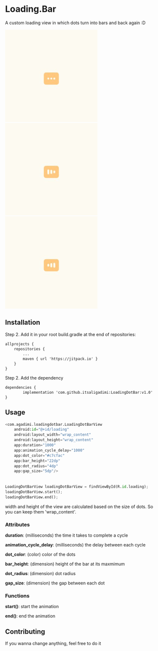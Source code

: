 # Loading.Bar

A custom loading view in which dots turn into bars and back again :D

![one](https://raw.githubusercontent.com/itsaligadimi/LoadingDotBar/master/20200823_122254.jpg)
![two](https://raw.githubusercontent.com/itsaligadimi/LoadingDotBar/master/20200823_121711.jpg)
![three](https://raw.githubusercontent.com/itsaligadimi/LoadingDotBar/master/20200823_122246.jpg)

## Installation

Step 2. Add it in your root build.gradle at the end of repositories:

	allprojects {
		repositories {
			...
			maven { url 'https://jitpack.io' }
		}
	}
Step 2. Add the dependency

	dependencies {
	        implementation 'com.github.itsaligadimi:LoadingDotBar:v1.0'
	}

## Usage

```python
<com.agadimi.loadingdotbar.LoadingDotBarView
    android:id="@+id/loading"
    android:layout_width="wrap_content"
    android:layout_height="wrap_content"
    app:duration="1000"
    app:animation_cycle_delay="1000"
    app:dot_color="#c7cfac"
    app:bar_height="22dp"
    app:dot_radius="4dp"
    app:gap_size="5dp"/>
    
    
LoadingDotBarView loadingDotBarView = findViewById(R.id.loading);
loadingDotBarView.start();
loadingDotBarView.end();
```
width and height of the view are calculated based on the size of dots. So you can keep them 'wrap_content'.

### Attributes
**duration**: (milliseconds) the time it takes to complete a cycle

**animation_cycle_delay**: (milliseconds) the delay between each cycle

**dot_color**: (color) color of the dots

**bar_height**: (dimension) height of the bar at its maxmimum

**dot_radius**: (dimension) dot radius

**gap_size**: (dimension) the gap between each dot

### Functions
**start()**: start the animation

**end()**: end the animation

## Contributing
If you wanna change anything, feel free to do it
